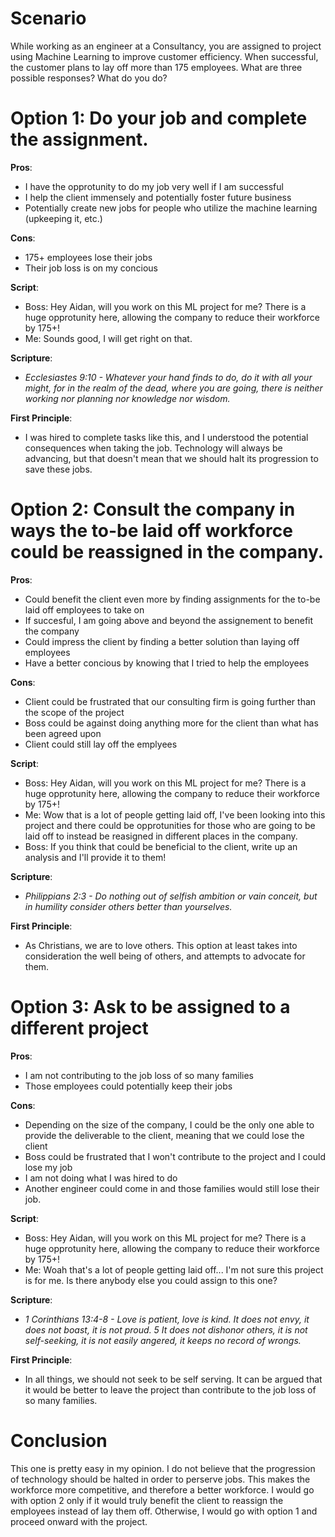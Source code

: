 # Scenario
While working as an engineer at a Consultancy, you are assigned to project using Machine Learning to improve customer efficiency. When successful, the customer plans to lay off more than 175 employees. What are three possible responses? What do you do?
# Option 1: Do your job and complete the assignment. 

__Pros__:
*  I have the opprotunity to do my job very well if I am successful
*  I help the client immensely and potentially foster future business
*  Potentially create new jobs for people who utilize the machine learning (upkeeping it, etc.)

__Cons__:
* 175+ employees lose their jobs
* Their job loss is on my concious

__Script__:
* Boss: Hey Aidan, will you work on this ML project for me? There is a huge opprotunity here, allowing the company to reduce their workforce by 175+!
* Me: Sounds good, I will get right on that. 

__Scripture__:
* *Ecclesiastes 9:10 - Whatever your hand finds to do, do it with all your might, for in the realm of the dead, where you are going, there is neither working nor planning nor knowledge nor wisdom.*

__First Principle__:
* I was hired to complete tasks like this, and I understood the potential consequences when taking the job. Technology will always be advancing, but that doesn't mean that we should halt its progression to save these jobs. 

# Option 2: Consult the company in ways the to-be laid off workforce could be reassigned in the company. 

__Pros__:
* Could benefit the client even more by finding assignments for the to-be laid off employees to take on
* If succesful, I am going above and beyond the assignement to benefit the company
* Could impress the client by finding a better solution than laying off employees
* Have a better concious by knowing that I tried to help the employees

__Cons__:
* Client could be frustrated that our consulting firm is going further than the scope of the project
* Boss could be against doing anything more for the client than what has been agreed upon
* Client could still lay off the emplyees


__Script__:
* Boss: Hey Aidan, will you work on this ML project for me? There is a huge opprotunity here, allowing the company to reduce their workforce by 175+!
* Me: Wow that is a lot of people getting laid off, I've been looking into this project and there could be opprotunities for those who are going to be laid off to instead be reasigned in different places in the company. 
* Boss: If you think that could be beneficial to the client, write up an analysis and I'll provide it to them!

__Scripture__:
* *Philippians 2:3 - Do nothing out of selfish ambition or vain conceit, but in humility consider others better than yourselves.*

__First Principle__:
* As Christians, we are to love others. This option at least takes into consideration the well being of others, and attempts to advocate for them. 

# Option 3: Ask to be assigned to a different project 

__Pros__:
* I am not contributing to the job loss of so many families
* Those employees could potentially keep their jobs

__Cons__:
* Depending on the size of the company, I could be the only one able to provide the deliverable to the client, meaning that we could lose the client
* Boss could be frustrated that I won't contribute to the project and I could lose my job
* I am not doing what I was hired to do
* Another engineer could come in and those families would still lose their job.

__Script__:
* Boss: Hey Aidan, will you work on this ML project for me? There is a huge opprotunity here, allowing the company to reduce their workforce by 175+!
* Me: Woah that's a lot of people getting laid off... I'm not sure this project is for me. Is there anybody else you could assign to this one?


__Scripture__:
* *1 Corinthians 13:4-8 - Love is patient, love is kind. It does not envy, it does not boast, it is not proud.
5 It does not dishonor others, it is not self-seeking, it is not easily angered, it keeps no record of wrongs.*

__First Principle__:
* In all things, we should not seek to be self serving. It can be argued that it would be better to leave the project than contribute to the job loss of so many families. 

# Conclusion
This one is pretty easy in my opinion. I do not believe that the progression of technology should be halted in order to perserve jobs. This makes the workforce more competitive, and therefore a better workforce. I would go with option 2 only if it would truly benefit the client to reassign the employees instead of lay them off. Otherwise, I would go with option 1 and proceed onward with the project. 
